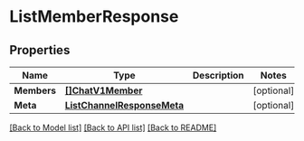# ListMemberResponse

## Properties

Name | Type | Description | Notes
------------ | ------------- | ------------- | -------------
**Members** | [**[]ChatV1Member**](ChatV1Member.md) |  |[optional] 
**Meta** | [**ListChannelResponseMeta**](ListChannelResponseMeta.md) |  |[optional] 

[[Back to Model list]](../README.md#documentation-for-models) [[Back to API list]](../README.md#documentation-for-api-endpoints) [[Back to README]](../README.md)


